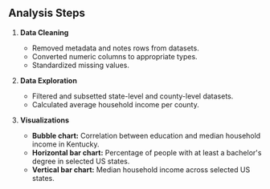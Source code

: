 ## Analysis Steps
1. **Data Cleaning**  
   - Removed metadata and notes rows from datasets.
   - Converted numeric columns to appropriate types.
   - Standardized missing values.

2. **Data Exploration**  
   - Filtered and subsetted state-level and county-level datasets.
   - Calculated average household income per county.

3. **Visualizations**  
   - **Bubble chart:** Correlation between education and median household income in Kentucky.  
   - **Horizontal bar chart:** Percentage of people with at least a bachelor's degree in selected US states.  
   - **Vertical bar chart:** Median household income across selected US states.

